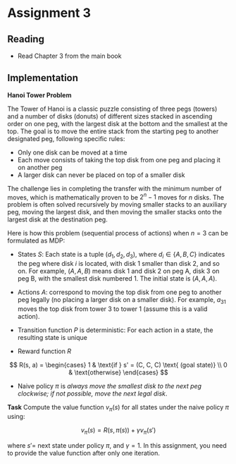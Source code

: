 # Assignment 3

## Reading 

- Read Chapter 3 from the main book


## Implementation 

**Hanoi Tower Problem**

The Tower of Hanoi is a classic puzzle consisting of three pegs (towers) and a number of disks (donuts) of different sizes stacked in ascending order on one peg, with the largest disk at the bottom and the smallest at the top. The goal is to move the entire stack from the starting peg to another designated peg, following specific rules:

  - Only one disk can be moved at a time
  - Each move consists of taking the top disk from one peg and placing it on another peg
  - A larger disk can never be placed on top of a smaller disk

The challenge lies in completing the transfer with the minimum number of moves, which is mathematically proven to be $2^n-1$ moves for $n$ disks. The problem is often solved recursively by moving smaller stacks to an auxiliary peg, moving the largest disk, and then moving the smaller stacks onto the largest disk at the destination peg. 

Here is how this problem (sequential process of actions) when $n=3$ can be formulated as MDP:

- States $S$: Each state is a tuple $(d_1, d_2, d_3)$, where $d_i \in \{A, B, C\}$ indicates the peg where disk $i$ is located, with disk 1 smaller than disk 2, and so on. For example, $(A, A, B)$ means disk 1 and disk 2 on peg A, disk 3 on peg B, with the smallest disk numbered 1. The initial state is $(A, A, A)$.

- Actions $A$: correspond to moving the top disk from one peg to another peg legally (no placing a larger disk on a smaller disk). For example, $a_{31}$ moves the top disk from tower 3 to tower 1 (assume this is a valid action).

- Transition function $P$ is deterministic: For each action in a state, the resulting state is unique

- Reward function $R$

$$
R(s, a) = 
\begin{cases}
1 & \text{if } s' = (C, C, C) \text{ (goal state)} \\
0 & \text{otherwise}
\end{cases}
$$

- Naive policy $\pi$ is _always move the smallest disk to the next peg clockwise; if not possible, move the next legal disk_.

**Task** Compute the value function $v_\pi(s)$ for all states under the naive policy $\pi$ using:

$$v_\pi(s) = R(s, \pi(s)) + \gamma v_\pi(s')$$

where $s' =$ next state under policy $\pi$, and $\gamma = 1$. In this assignment, you need to provide the value function after only one iteration. 
